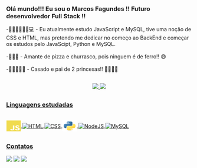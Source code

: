 ### Olá mundo!!! Eu sou o Marcos Fagundes !! Futuro desenvolvedor Full Stack !!



-📘👨🏽‍🎓✍🏽💻 - Eu atualmente estudo JavaScript e MySQL, tive uma noção de CSS e HTML, mas pretendo me dedicar no começo ao BackEnd e começar os estudos pelo JavaScipt, Python e MySQL.<br><br>
-🍕🥩🍖 - Amante de pizza e churrasco, pois ninguem é de ferro!! 😅 <br><br>
-👨‍👩‍👧‍👧🥰 - Casado e pai de 2 princesas!! 👸🏽👧🏽 


##

<div align="center">
  <a href="https://github.com/fagundesmarcos">
  <img height="180em" src="https://github-readme-stats.vercel.app/api?username=fagundesmarcos&show_icons=true&theme=dark&include_all_commits=true&count_private=true"/>
  <img height="180em" src="https://github-readme-stats.vercel.app/api/top-langs/?username=fagundesmarcos&layout=compact&langs_count=7&theme=dark"/>
</div>
  
  ##
  
  ### Linguagens estudadas
  <div style="display: inline_block"><br>
  <img align="center" alt="Js" height="30" width="40" src="https://raw.githubusercontent.com/devicons/devicon/master/icons/javascript/javascript-plain.svg">
  <img align="center" alt="HTML" height="30" width="40" src="https://cdn.jsdelivr.net/gh/devicons/devicon/icons/html5/html5-original-wordmark.svg" />
  <img align="center" alt="CSS" height="30" width="40" src="https://cdn.jsdelivr.net/gh/devicons/devicon/icons/css3/css3-original-wordmark.svg" />
  <img align="center" alt="Python" height="30" width="40" src="https://raw.githubusercontent.com/devicons/devicon/master/icons/python/python-original.svg">
  <img align="center" alt="NodeJS" height="30" width="40" src="https://cdn.jsdelivr.net/gh/devicons/devicon/icons/nodejs/nodejs-original-wordmark.svg" />
  <img align="center" alt="MySQL" height="30" width="40" src="https://cdn.jsdelivr.net/gh/devicons/devicon/icons/mysql/mysql-plain-wordmark.svg" />
</div>
  
  ##
 ### Contatos
  <div>
 
  <a href="https://instagram.com/fagundesmarcos" target="_blank"><img src="https://img.shields.io/badge/-Instagram-%23E4405F?style=for-the-badge&logo=instagram&logoColor=white" target="_blank"></a>
 	  <a href = "mailto:fagundesmarcospp@gmail.com"><img src="https://img.shields.io/badge/Gmail-D14836?style=for-the-badge&logo=gmail&logoColor=white" target="_blank"></a>
  <a href="https://www.linkedin.com/in/marcos-fagundes-9b7048221" target="_blank"><img src="https://img.shields.io/badge/LinkedIn-0077B5?style=for-the-badge&logo=linkedin&logoColor=white" target="_blank"></a> 
    
  </div> 
  
  ##
  
